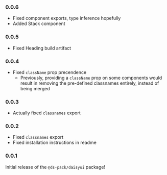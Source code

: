 ### 0.0.6

- Fixed component exports, type inference hopefully
- Added Stack component

### 0.0.5

- Fixed Heading build artifact

### 0.0.4

- Fixed `className` prop precendence
  - Previously, providing a `className` prop on some components would result in
    removing the pre-defined classnames entirely, instead of being merged

### 0.0.3

- Actually fixed `classnames` export

### 0.0.2

- Fixed `classnames` export
- Fixed installation instructions in readme

### 0.0.1

Initial release of the `@ds-pack/daisyui` package!
